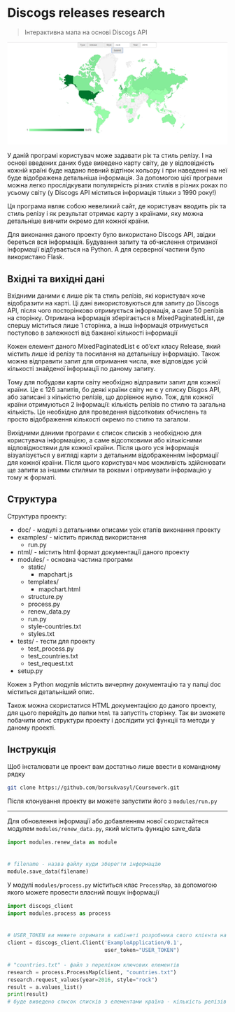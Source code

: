 # Discogs releases research
> Інтерактивна мапа на основі Discogs API

![Map](example.png)

У даній програмі користувач може задавати рік та стиль релізу. І на основі введених даних буде виведено карту світу, де у відповідність кожній країні буде надано певний відтінок кольору і при наведенні на неї буде відображена детальніша інформація. За допомогою цієї програми можна легко прослідкувати популярність різних стилів в різних роках по усьому світу (у Discogs API міститься інформація тільки з 1990 року!)

Ця програма являє собою невеликий сайт, де користувач вводить рік та стиль релізу і як результат отримає карту з країнами, яку можна детальніше вивчити окремо для кожної країни.

Для виконання даного проекту було використано Discogs API, звідки береться вся інформація. Будування запиту та обчислення отриманої інформації відбувається на Python. А для серверної частини було використано Flask.

## Вхідні та вихідні дані
Вхідними даними є лише рік та стиль релізів, які користувач хоче відобразити на карті. Ці дані використовуються для запиту до Discogs API, після чого посторінково отримується інформація, а саме 50 релізів на сторінку. Отримана інформація зберігається в MixedPaginatedList, де спершу міститься лише 1 сторінка, а інша інформація отримується поступово в залежності від бажаної кількості інформації

Кожен елемент даного MixedPaginatedList є об’єкт класу Release, який містить лише id релізу та посилання на детальнішу інформацію. Також можна відправити запит для отримання числа, яке відповідає усій кількості знайденої інформації по даному запиту.

Тому для побудови карти світу необхідно відправити запит для кожної країни. Це є 126 запитів, бо деякі країни світу не є у списку Disgos API, або записані з кількістю релізів, що дорівнює нулю. Тож, для кожної країни отримуються 2 інформації: кількість релізів по стилю та загальна кількість. Це необхідно для проведення відсоткових обчислень та просто відображення кількості окремо по стилю та загалом.

Вихідними даними програми є список списків з необхідною для користувача інформацією, а саме відсотковими або кількісними відповідностями для кожної країни. Після цього уся інформація візуалізується у вигляді карти з детальним відображенням інформації для кожної країни. Після цього користувач має можливість здійснювати ще запити за іншими стилями та роками і отримувати інформацію у тому ж форматі.

## Структура
Структура проекту:
- doc/ - модулі з детальними описами усіх етапів виконання проекту
- examples/ - містить приклад використання
  - run.py
- ntml/ - містить html формат документації даного проекту
- modules/ - основна частина програми
  - static/
    - mapchart.js
  - templates/
    - mapchart.html
  - structure.py
  - process.py
  - renew_data.py
  - run.py
  - style-countries.txt
  - styles.txt
- tests/ - тести для проекту
  - test_process.py
  - test_countries.txt
  - test_request.txt
- setup.py

Кожен з Python модулів містить вичерпну документацію та у папці doc міститься детальніший опис.

Також можна скористатися HTML документацією до даного проекту, для цього перейдіть до папки `html` та запустіть сторінку.
Так ви зможете побачити опис структури проекту і дослідити усі функції та методи у даному проекті.

## Інструкція
Щоб інсталювати це проект вам достатньо лише ввести в командному рядку
```sh
git clone https://github.com/borsukvasyl/Coursework.git
```
Після клонування проекту ви можете запустити його з `modules/run.py`
***
Для обновлення інформації або добавленням нової скористайтеся модулем `modules/renew_data.py`, який містить функцію save_data
```python
import modules.renew_data as module


# filename - назва файлу куди зберегти інформацію
module.save_data(filename)
```
У модулі `modules/process.py` міститься клас `ProcessMap`, за допомогою якого можете провести власний пошук інформації
```python
import discogs_client
import modules.process as process


# USER_TOKEN ви межете отримати в кабінеті розробника свого клієнта на сайті Discogs
client = discogs_client.Client('ExampleApplication/0.1',
                               user_token="USER_TOKEN")

# "countries.txt" - файл з переліком ключових елементів
research = process.ProcessMap(client, "countries.txt")
research.request_values(year=2016, style="rock")
result = a.values_list()
print(result)
# буде виведено список списків з елементами країна - кількість релізів
```
